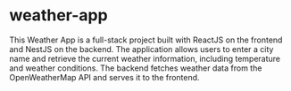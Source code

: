 # weather-app
This Weather App is a full-stack project built with ReactJS on the frontend and NestJS on the backend. The application allows users to enter a city name and retrieve the current weather information, including temperature and weather conditions. The backend fetches weather data from the OpenWeatherMap API and serves it to the frontend.
